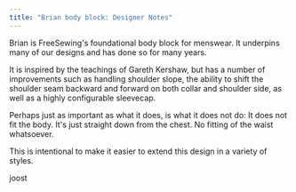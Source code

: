 ```yaml
---
title: "Brian body block: Designer Notes"
---
```


Brian is FreeSewing's foundational body block for menswear.
It underpins many of our designs and has done so for many years.

It is inspired by the teachings of Gareth Kershaw, but has a number of
improvements such as handling shoulder slope, the ability to shift the shoulder
seam backward and forward on both collar and shoulder side, as well as a highly
configurable sleevecap.

Perhaps just as important as what it does, is what it does not do: It does not
fit the body. It's just straight down from the chest. No fitting of the waist
whatsoever. 

This is intentional to make it easier to extend this design in a variety of
styles.

joost
